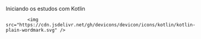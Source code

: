 
Iniciando os estudos com Kotlin

            <img src="https://cdn.jsdelivr.net/gh/devicons/devicon/icons/kotlin/kotlin-plain-wordmark.svg" />
          

